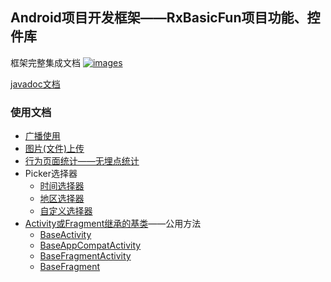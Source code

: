 Android项目开发框架——RxBasicFun项目功能、控件库
----

框架完整集成文档 <a href="https://github.com/smart005/okandroid">![images](https://img.shields.io/badge/OkAndroid-V1.x-brightgreen.svg)</a>

[javadoc文档](http://htmlpreview.github.io/?https://github.com/smart005/RxBasicFun/blob/master/javadoc/index.html)

### 使用文档
* [广播使用](/docs/receive_use.md)
* [图片(文件)上传](/docs/file_upload.md)
* [行为页面统计——无埋点统计](/docs/statistics_pager.md)
* Picker选择器
	* [时间选择器](/docs/time_picker.md)
	* [地区选择器](/docs/area_picker.md)
	* [自定义选择器](/docs/cus_picker.md)
* [Activity或Fragment继承的基类](/docs/activity_fragment_common.md)——公用方法
	* [BaseActivity](/docs/aase_activity.md)
	* [BaseAppCompatActivity](/docs/base_app_compat_activity.md)
	* [BaseFragmentActivity](/docs/base_fragment_activity.md)
	* [BaseFragment](/docs/base_fragment.md)